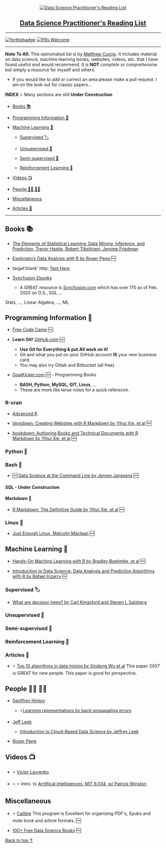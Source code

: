 <p align="center">
  <a href=" https://github.com/mccurcio/">
    <img src="../ds-venn-diagram.png" alt="Data Science Practitioner's Reading List" />
  <h2 align="center">Data Science Practitioner's Reading List</h2>
</p>

---

[![forthebadge](https://forthebadge.com/images/badges/cc-0.svg)](https://forthebadge.com) [![PRs Welcome](https://img.shields.io/badge/prs-welcome-brightgreen.svg?style=flat-square)](http://makeapullrequest.com)

---

**Note To All:** This opinoinated list is by [Matthew Curcio](). It includes material on data science, machine learning books, websites, videos, etc. that I have found useful *and* would recommend. It is **NOT** *complete or comprehensive* but simply a resource for myself and others. 

- If you would like to add or correct an area please make a pull request. I am on the look out for classic papers...
 
 **INDEX** :star: Many sections are still **Under Construction**

- [Books :books:](#books-books)

- [Programming Information :floppy_disk:](#programming-information-floppy_disk)
 
- [Machine Learning :tractor:](#machine-learning-tractor)

     - [Supervised :label:](#supervised-label)
 
     - [Unsupervised :apple:](#unsupervised-apple)
 
     - [Semi-supervised :green_apple:](#semi-supervised-green_apple)
 
     - [Reinforcement Learning :muscle:](#reinforcement-Learning-muscle)

- [Videos :tv:](#videos-tv)

- [People :man_student: :woman_student:](#people-man_student-woman_student)

- [Miscellaneous](#miscellaneous)

- [Articles :page_with_curl:](#articles-page_with_curl)

--------------------------------------------------------------------------

## Books :books:

- [The Elements of Statistical Learning: Data Mining, Inference, and Prediction, Trevor Hastie, Robert Tibshirani, Jerome Friedman](https://web.stanford.edu/~hastie/ElemStatLearn/)

- [Exploratory Data Analysis with R by Roger Peng](https://leanpub.com/exdata) :free:

- target'blank' http: <a href="example.com" target="_blank">Text Here</a>

- [Syncfusion Ebooks](https://www.syncfusion.com/ebooks)
    - A GREAT resource is [Syncfusion.com](https://www.syncfusion.com/ebooks) which has over 170 as of Feb. 2020 on D.S., SQL ...

Stats, ..., Linear Algebra, ..., ML

## Programming Information :floppy_disk:

- [Free Code Camp](https://www.freecodecamp.org/news/about/) :free:

-  **Learn Git!** [GitHub.com](https://github.com/) :free:
    - **Use Git for Everything & put All work on it!** 
    - Git and what you put on your GitHub account **IS** your new business card. 
    - You may also try Gitlab and Bitbucket (all free).
    
- [GoalKicker.com](https://goalkicker.com/) :free: - Programming Books
    - **BASH, Python, MySQL, GIT, Linux**, ... 
    - These are more like terse notes for a quick referecne.

### R-cran

- [Advanced R](https://adv-r.hadley.nz/index.html)

- [blogdown: Creating Websites with R Markdown by Yihui Xie, et al](https://bookdown.org/) :free:

- [bookdown: Authoring Books and Technical Documents with R Markdown by Yihui Xie, et al](https://bookdown.org/) :free:

### Python :snake:

### Bash :goat:

- :free: [Data Science at the Command Line by Jeroen Janssens](https://bookdown.org/) :free:
  
#### SQL - Under Construction
  
#### Markdown :arrow_down_small:

- [R Markdown: The Definitive Guide by Yihui Xie, et al](https://bookdown.org/) :free:
   
### Linux :penguin:

- [Just Enough Linux, Malcolm Maclean](https://leanpub.com/jelinux) :free:

## Machine Learning :tractor:

- [Hands-On Machine Learning with R by Bradley Boehmke, et al](https://bradleyboehmke.github.io/HOML/) :free:

- [Introduction to Data Science: Data Analysis and Prediction Algorithms with R by Rafael Irizarry](https://rafalab.github.io/dsbook/) :free:

### Supervised :label:

- [What are decision trees? by Carl Kingsford and Steven L Salzberg](https://www.ncbi.nlm.nih.gov/pmc/articles/PMC2701298/)

### Unsupervised :apple:
 
### Semi-supervised :green_apple:
 
### Reinforcement Learning :muscle:

### Articles :page_with_curl:

- :star: [Top 10 algorithms in data mining by Xindong Wu et al](https://www.cs.umd.edu/~samir/498/10Algorithms-08.pdf) 
    This paper 2007 is GREAT for new people. This paper is good for perspective.

## People :man_student: :woman_student:

- [Geoffrey Hinton](https://www.cs.toronto.edu/~hinton/)
    - :star:[Learning representations by back-propagating errors](https://www.cs.toronto.edu/~hinton/absps/naturebp.pdf)

- [Jeff Leek](http://jtleek.com/index.html)
    - [Introduction to Cloud-Based Data Science by Jeffrey Leek](https://leanpub.com/universities/courses/jhu/cbds-intro)

- [Roger Peng](https://leanpub.com/u/rdpeng)

## Videos :tv:

- :star: [Victor Lavrenko](https://www.youtube.com/channel/UCs7alOMRnxhzfKAJ4JjZ7Wg)

- :star: :star: Intro. to [Arrtifical Intelligences, MIT 6.034, w/ Patrick Winston](https://ocw.mit.edu/courses/electrical-engineering-and-computer-science/6-034-artificial-intelligence-fall-2010/lecture-videos/)

## Miscellaneous

- :star: [Calibre](https://calibre-ebook.com/) This program is Excellent for organizing PDF's, Epubs and mobi book and article formats. :free:

- [100+ Free Data Science Books](https://www.learndatasci.com/free-data-science-books/) :free:

[Back to top ↑](#data-Science-Practitioner's-Reading-List)
